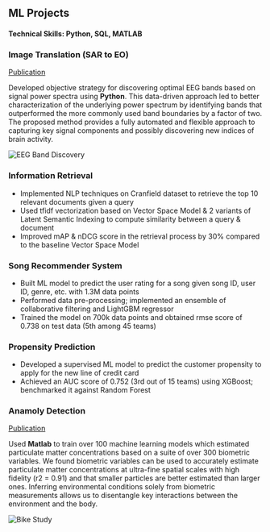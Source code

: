 ## ML Projects

#### Technical Skills: Python, SQL, MATLAB

### Image Translation (SAR to EO)
[Publication](https://www.mdpi.com/1424-8220/22/8/3048)

Developed objective strategy for discovering optimal EEG bands based on signal power spectra using **Python**. This data-driven approach led to better characterization of the underlying power spectrum by identifying bands that outperformed the more commonly used band boundaries by a factor of two. The proposed method provides a fully automated and flexible approach to capturing key signal components and possibly discovering new indices of brain activity.

![EEG Band Discovery](/assets/img/eeg_band_discovery.jpeg)

### Information Retrieval 
- Implemented NLP techniques on Cranfield dataset to retrieve the top 10 relevant documents given a query
- Used tfidf vectorization based on Vector Space Model & 2 variants of Latent Semantic Indexing to compute similarity between a query & document
- Improved mAP & nDCG score in the retrieval process by 30% compared to the baseline Vector Space Model 

### Song Recommender System
- Built ML model to predict the user rating for a song given song ID, user ID, genre, etc. with 1.3M data points
- Performed data pre-processing; implemented an ensemble of collaborative filtering and LightGBM regressor 
- Trained the model on 700k data points and obtained rmse score of 0.738 on test data (5th among 45 teams)


### Propensity Prediction 
- Developed a supervised ML model to predict the customer propensity to apply for the new line of credit card
- Achieved an AUC score of 0.752 (3rd out of 15 teams) using XGBoost; benchmarked it against Random Forest 


### Anamoly Detection
[Publication](https://www.mdpi.com/1424-8220/22/11/4240)

Used **Matlab** to train over 100 machine learning models which estimated particulate matter concentrations based on a suite of over 300 biometric variables. We found biometric variables can be used to accurately estimate particulate matter concentrations at ultra-fine spatial scales with high fidelity (r2 = 0.91) and that smaller particles are better estimated than larger ones. Inferring environmental conditions solely from biometric measurements allows us to disentangle key interactions between the environment and the body.

![Bike Study](/assets/img/bike_study.jpeg)

